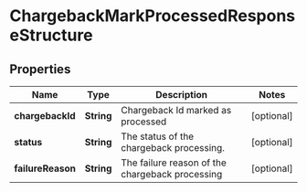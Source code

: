 

# ChargebackMarkProcessedResponseStructure

## Properties

Name | Type | Description | Notes
------------ | ------------- | ------------- | -------------
**chargebackId** | **String** | Chargeback Id marked as processed |  [optional]
**status** | **String** | The status of the chargeback processing. |  [optional]
**failureReason** | **String** | The failure reason of the chargeback processing |  [optional]



